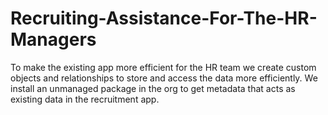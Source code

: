 # Recruiting-Assistance-For-The-HR-Managers
To make the existing app more efficient for the HR team we create custom objects and  relationships to store and access the data more efficiently. We install an unmanaged package in the org to get metadata that acts as existing data in the recruitment app.

